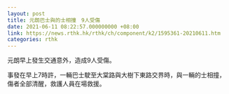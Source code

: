 ```yaml
---
layout: post
title: 元朗巴士與的士相撞　9人受傷
date: 2021-06-11 08:22:57.000000000 +08:00
link: https://news.rthk.hk/rthk/ch/component/k2/1595361-20210611.htm
categories: rthk
---
```


元朗早上發生交通意外，造成9人受傷。

事發在早上7時許，一輛巴士駛至大棠路與大樹下東路交界時，與一輛的士相撞，傷者全部清醒，救護人員在場救援。
